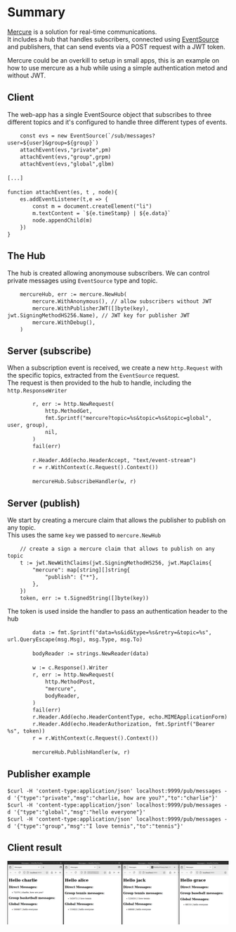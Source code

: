 # Summary 

[Mercure](https://mercure.rocks/) is a solution for real-time communications.    
It includes a hub that handles subscribers, connected using [EventSource](https://developer.mozilla.org/en-US/docs/Web/API/EventSource)    
and publishers, that can send events via a POST request with a JWT token.    

Mercure could be an overkill to setup in small apps, this is an example on how to use mercure as a hub while using a simple authentication metod and without JWT.   

## Client 

The web-app has a single EventSource object that subscribes to three different topics and it's configured to handle three different types of events. 
```
    const evs = new EventSource(`/sub/messages?user=${user}&group=${group}`)
    attachEvent(evs,"private",pm)
    attachEvent(evs,"group",grpm)
    attachEvent(evs,"global",glbm)

[...]

function attachEvent(es, t , node){
    es.addEventListener(t,e => {
        const m = document.createElement("li")
        m.textContent = `${e.timeStamp} | ${e.data}` 
        node.appendChild(m)
    })
}
```
## The Hub 

The hub is created allowing anonymouse subscribers. We can control private messages using `EventSource` type and topic.

```
	mercureHub, err := mercure.NewHub(
		mercure.WithAnonymous(), // allow subscribers without JWT
		mercure.WithPublisherJWT([]byte(key), jwt.SigningMethodHS256.Name), // JWT key for publisher JWT
		mercure.WithDebug(),
	)
```

## Server (subscribe)

When a subscription event is received, we create a new `http.Request` with the specific topics, extracted from the `EventSource` request.   
The request is then provided to the hub to handle, including the `http.ResponseWriter` 

```
		r, err := http.NewRequest(
			http.MethodGet,
			fmt.Sprintf("mercure?topic=%s&topic=%s&topic=global", user, group),
			nil,
		)
		fail(err)

		r.Header.Add(echo.HeaderAccept, "text/event-stream")
		r = r.WithContext(c.Request().Context())

		mercureHub.SubscribeHandler(w, r)
```

## Server (publish)

We start by creating a mercure claim that allows the publisher to publish on any topic.    
This uses the same `key` we passed to `mercure.NewHub`

```
	// create a sign a mercure claim that allows to publish on any topic
	t := jwt.NewWithClaims(jwt.SigningMethodHS256, jwt.MapClaims{
		"mercure": map[string][]string{
			"publish": {"*"},
		},
	})
	token, err := t.SignedString([]byte(key))
```

The token is used inside the handler to pass an authentication header to the hub 

```
		data := fmt.Sprintf("data=%s&id&type=%s&retry=&topic=%s", url.QueryEscape(msg.Msg), msg.Type, msg.To)

		bodyReader := strings.NewReader(data)

		w := c.Response().Writer
		r, err := http.NewRequest(
			http.MethodPost,
			"mercure",
			bodyReader,
		)
		fail(err)
		r.Header.Add(echo.HeaderContentType, echo.MIMEApplicationForm)
		r.Header.Add(echo.HeaderAuthorization, fmt.Sprintf("Bearer %s", token))
		r = r.WithContext(c.Request().Context())

		mercureHub.PublishHandler(w, r)
```

## Publisher example 
```
$curl -H 'content-type:application/json' localhost:9999/pub/messages -d '{"type":"private","msg":"charlie, how are you?","to":"charlie"}'
$curl -H 'content-type:application/json' localhost:9999/pub/messages -d '{"type":"global","msg":"hello everyone"}'
$curl -H 'content-type:application/json' localhost:9999/pub/messages -d '{"type":"group","msg":"I love tennis","to":"tennis"}'
```

## Client result

![alt browser_out](https://raw.githubusercontent.com/pzolo85/research/refs/heads/main/images/mercure-app.png)
